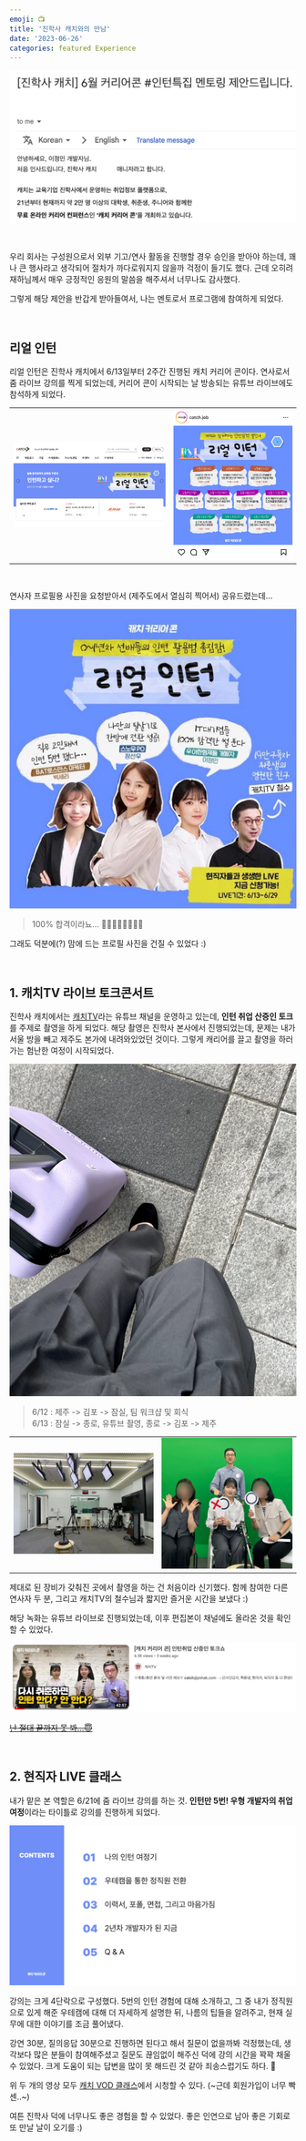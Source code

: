 ```yaml
---
emoji: 📺
title: '진학사 캐치와의 만남'
date: '2023-06-26'
categories: featured Experience
---
```


![](0.png)

&nbsp;

우리 회사는 구성원으로서 외부 기고/연사 활동을 진행할 경우 승인을 받아야 하는데, 꽤나 큰 행사라고 생각되어 절차가 까다로워지지 않을까 걱정이 들기도 했다. 근데 오히려 재하님께서 매우 긍정적인 응원의 말씀을 해주셔서 너무나도 감사했다.

그렇게 해당 제안을 반갑게 받아들여서, 나는 멘토로서 프로그램에 참여하게 되었다.

&nbsp;

## 리얼 인턴

리얼 인턴은 진학사 캐치에서 6/13일부터 2주간 진행된 캐치 커리어 콘이다. 연사로서 줌 라이브 강의를 찍게 되었는데, 커리어 콘이 시작되는 날 방송되는 유튜브 라이브에도 참석하게 되었다.

| | |
| - | - |
| ![](1.png) | ![](2.png) |

&nbsp;

연사자 프로필용 사진을 요청받아서 (제주도에서 열심히 찍어서) 공유드렸는데...

![](6.png)

> 100% 합격이라뇨... 🤦‍♀️🙅‍♀️🙅‍♀️🙅‍♀️

그래도 덕분에(?) 맘에 드는 프로필 사진을 건질 수 있었다 :)

&nbsp;

## 1. 캐치TV 라이브 토크콘서트

진학사 캐치에서는 [캐치TV](https://www.youtube.com/@catch_tv)라는 유튜브 채널을 운영하고 있는데, **인턴 취업 산증인 토크**를 주제로 촬영을 하게 되었다. 해당 촬영은 진학사 본사에서 진행되었는데, 문제는 내가 서울 방을 빼고 제주도 본가에 내려와있었던 것이다. 그렇게 캐리어를 끌고 촬영을 하러 가는 험난한 여정이 시작되었다.

![](3.png)

> 6/12 : 제주 -> 김포 -> 잠실, 팀 워크샵 및 회식  
> 6/13 : 잠실 -> 종로, 유튜브 촬영, 종로 -> 김포 -> 제주

| | |
| - | - |
| ![](4.png) | ![](5.png) |

제대로 된 장비가 갖춰진 곳에서 촬영을 하는 건 처음이라 신기했다. 함께 참여한 다른 연사자 두 분, 그리고 캐치TV의 철수님과 짧지만 즐거운 시간을 보냈다 :)

해당 녹화는 유튜브 라이브로 진행되었는데, 이후 편집본이 채널에도 올라온 것을 확인할 수 있었다.

![](8.png)

[~~난 절대 끝까지 못 봐...😇~~](https://www.youtube.com/watch?v=gM-ObLvTtnU)

&nbsp;

## 2. 현직자 LIVE 클래스

내가 맡은 본 역할은 6/21에 줌 라이브 강의를 하는 것. **인턴만 5번! 우형 개발자의 취업 여정**이라는 타이틀로 강의를 진행하게 되었다. 

![](9.png)

강의는 크게 4단락으로 구성했다. 5번의 인턴 경험에 대해 소개하고, 그 중 내가 정직원으로 있게 해준 우테캠에 대해 더 자세하게 설명한 뒤, 나름의 팁들을 알려주고, 현재 실무에 대한 이야기를 조금 풀어냈다.

강연 30분, 질의응답 30분으로 진행하면 된다고 해서 질문이 없을까봐 걱정했는데, 생각보다 많은 분들이 참여해주셨고 질문도 끊임없이 해주신 덕에 강의 시간을 꽉꽉 채울 수 있었다. 크게 도움이 되는 답변을 많이 못 해드린 것 같아 죄송스럽기도 하다. 🥲

위 두 개의 영상 모두 [캐치 VOD 클래스](https://www.catch.co.kr/CatchClass/Vod)에서 시청할 수 있다. (~근데 회원가입이 너무 빡센..~)

여튼 진학사 덕에 너무나도 좋은 경험을 할 수 있었다. 좋은 인연으로 남아 좋은 기회로 또 만날 날이 오기를 :)

```toc
```